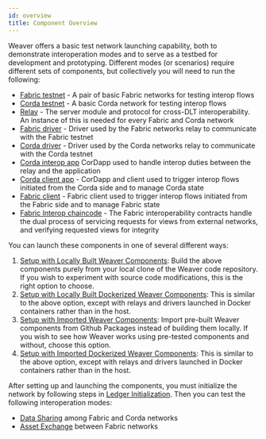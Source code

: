 ```yaml
---
id: overview
title: Component Overview
---
```


<!--
 Copyright IBM Corp. All Rights Reserved.

 SPDX-License-Identifier: CC-BY-4.0
 -->

Weaver offers a basic test network launching capability, both to demonstrate interoperation modes and to serve as a testbed for development and prototyping. Different modes (or scenarios) require different sets of components, but collectively you will need to run the following:

- [Fabric testnet](https://github.com/hyperledger-labs/weaver-dlt-interoperability/tree/master/tests/network-setups/fabric/dev) - A pair of basic Fabric networks for testing interop flows
- [Corda testnet](https://github.com/hyperledger-labs/weaver-dlt-interoperability/tree/master/tests/network-setups/corda) - A basic Corda network for testing interop flows
- [Relay](https://github.com/hyperledger-labs/weaver-dlt-interoperability/tree/master/core/relay) - The server module and protocol for cross-DLT interoperability. An instance of this is needed for every Fabric and Corda network
- [Fabric driver](https://github.com/hyperledger-labs/weaver-dlt-interoperability/tree/master/core/drivers/fabric-driver) - Driver used by the Fabric networks relay to communicate with the Fabric testnet
- [Corda driver](https://github.com/hyperledger-labs/weaver-dlt-interoperability/tree/master/core/drivers/corda-driver) - Driver used by the Corda networks relay to communicate with the Corda testnet
- [Corda interop app](https://github.com/hyperledger-labs/weaver-dlt-interoperability/tree/master/core/network/corda-interop-app) CorDapp used to handle interop duties between the relay and the application
- [Corda client app](https://github.com/hyperledger-labs/weaver-dlt-interoperability/tree/master/samples/corda/corda-simple-application) - CorDapp and client used to trigger interop flows initiated from the Corda side and to manage Corda state
- [Fabric client](https://github.com/hyperledger-labs/weaver-dlt-interoperability/tree/master/samples/fabric/fabric-cli) - Fabric client used to trigger interop flows initiated from the Fabric side and to manage Fabric state
- [Fabric Interop chaincode](https://github.com/hyperledger-labs/weaver-dlt-interoperability/tree/master/core/network/fabric-interop-cc) - The Fabric interoperability contracts handle the dual process of servicing requests for views from external networks, and verifying requested views for integrity

You can launch these components in one of several different ways:
1. [Setup with Locally Built Weaver Components](./setup-local.md): Build the above components purely from your local clone of the Weaver code repository. If you wish to experiment with source code modifications, this is the right option to choose.
2. [Setup with Locally Built Dockerized Weaver Components](./setup-local-docker.md): This is similar to the above option, except with relays and drivers launched in Docker containers rather than in the host.
3. [Setup with Imported Weaver Components](./setup-packages.md): Import pre-built Weaver components from Github Packages instead of building them locally. If you wish to see how Weaver works using pre-tested components and without, choose this option.
4. [Setup with Imported Dockerized Weaver Components](./setup-packages-docker.md): This is similar to the above option, except with relays and drivers launched in Docker containers rather than in the host.

After setting up and launching the components, you must initialize the network by following steps in [Ledger Initialization](ledger-initialization.md). 
Then you can test the following interoperation modes:
- [Data Sharing](../interop/data-sharing.md) among Fabric and Corda networks
- [Asset Exchange](../interop/asset-exchange.md) between Fabric networks
